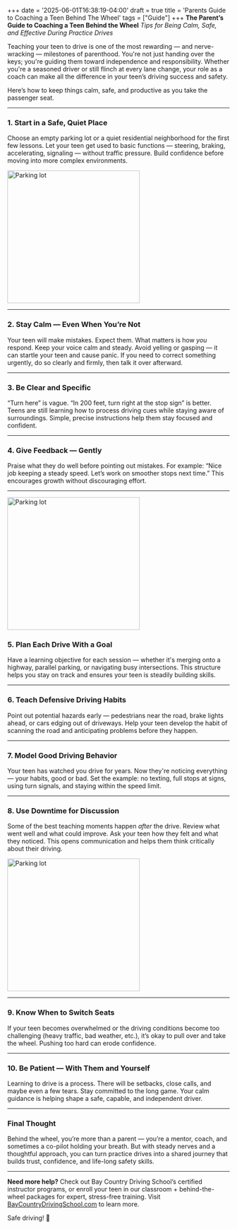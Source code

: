 +++
date = '2025-06-01T16:38:19-04:00'
draft = true
title = 'Parents Guide to Coaching a Teen Behind The Wheel'
tags =  ["Guide"] 
+++
**The Parent’s Guide to Coaching a Teen Behind the Wheel**
*Tips for Being Calm, Safe, and Effective During Practice Drives*

Teaching your teen to drive is one of the most rewarding — and nerve-wracking — milestones of parenthood. You're not just handing over the keys; you're guiding them toward independence and responsibility. Whether you're a seasoned driver or still flinch at every lane change, your role as a coach can make all the difference in your teen’s driving success and safety.

Here’s how to keep things calm, safe, and productive as you take the passenger seat.

---

### 1. **Start in a Safe, Quiet Place**

Choose an empty parking lot or a quiet residential neighborhood for the first few lessons. Let your teen get used to basic functions — steering, braking, accelerating, signaling — without traffic pressure. Build confidence before moving into more complex environments. 

<img 
  src="https://res.cloudinary.com/dafjqauwb/image/upload/c_scale,w_600/v1748812505/vroom/partents-guide-to-coaching/pouria-seirafi-yxc2aVdeY84-unsplash_uqo2ps.jpg" 
  class="float-right circle-image" 
  alt="Parking lot" 
  width="300"
/>


---

### 2. **Stay Calm — Even When You’re Not**

Your teen will make mistakes. Expect them. What matters is how *you* respond. Keep your voice calm and steady. Avoid yelling or gasping — it can startle your teen and cause panic. If you need to correct something urgently, do so clearly and firmly, then talk it over afterward.

---

### 3. **Be Clear and Specific**

“Turn here” is vague. “In 200 feet, turn right at the stop sign” is better. Teens are still learning how to process driving cues while staying aware of surroundings. Simple, precise instructions help them stay focused and confident.

---

### 4. **Give Feedback — Gently**

Praise what they do well before pointing out mistakes. For example:
“Nice job keeping a steady speed. Let’s work on smoother stops next time.”
This encourages growth without discouraging effort.

---

<img 
  src="https://res.cloudinary.com/dafjqauwb/image/upload/v1751549948/vroom/partents-guide-to-coaching/volodymyr-hryshchenko-x_OKGbxB3fA-unsplash_hpdd7o.jpg" 
  class="float-left circle-image" 
  alt="Parking lot" 
  width="300"
/> 

### 5. **Plan Each Drive With a Goal**

Have a learning objective for each session — whether it's merging onto a highway, parallel parking, or navigating busy intersections. This structure helps you stay on track and ensures your teen is steadily building skills.


---

### 6. **Teach Defensive Driving Habits**

Point out potential hazards early — pedestrians near the road, brake lights ahead, or cars edging out of driveways. Help your teen develop the habit of scanning the road and anticipating problems before they happen.

---

### 7. **Model Good Driving Behavior**

Your teen has watched you drive for years. Now they're noticing everything — your habits, good or bad. Set the example: no texting, full stops at signs, using turn signals, and staying within the speed limit.

---

### 8. **Use Downtime for Discussion**

Some of the best teaching moments happen *after* the drive. Review what went well and what could improve. Ask your teen how they felt and what they noticed. This opens communication and helps them think critically about their driving.

<img 
  src="https://res.cloudinary.com/dafjqauwb/image/upload/v1751550329/vroom/partents-guide-to-coaching/duane-mendes-M5OpeuHep1E-unsplash_nyha9r.jpg" 
  class="float-right circle-image" 
  alt="Parking lot" 
  width="300"
/> 

---

### 9. **Know When to Switch Seats**

If your teen becomes overwhelmed or the driving conditions become too challenging (heavy traffic, bad weather, etc.), it’s okay to pull over and take the wheel. Pushing too hard can erode confidence.



---

### 10. **Be Patient — With Them and Yourself**

Learning to drive is a process. There will be setbacks, close calls, and maybe even a few tears. Stay committed to the long game. Your calm guidance is helping shape a safe, capable, and independent driver. 



---

### Final Thought

Behind the wheel, you’re more than a parent — you’re a mentor, coach, and sometimes a co-pilot holding your breath. But with steady nerves and a thoughtful approach, you can turn practice drives into a shared journey that builds trust, confidence, and life-long safety skills.

---

**Need more help?**
Check out Bay Country Driving School’s certified instructor programs, or enroll your teen in our classroom + behind-the-wheel packages for expert, stress-free training. Visit [BayCountryDrivingSchool.com](https://www.baycountrydrivingschool.com) to learn more.

Safe driving! 🚗
